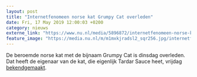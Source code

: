 ```yaml
---
layout: post
title: "Internetfenomeen norse kat Grumpy Cat overleden"
date: Fri, 17 May 2019 12:00:03 +0200
category: nieuws
externe_link: "https://www.nu.nl/media/5896872/internetfenomeen-norse-kat-grumpy-cat-overleden.html"
feature_image: "https://media.nu.nl/m/m1mxkjradsl2_sqr256.jpg/internetfenomeen-norse-kat-grumpy-cat-overleden.jpg"
---
```


De beroemde norse kat met de bijnaam Grumpy Cat is dinsdag overleden. Dat heeft de eigenaar van de kat, die eigenlijk Tardar Sauce heet, vrijdag <a href="https://twitter.com/RealGrumpyCat/status/1129310647458467840" target="_blank">bekendgemaakt</a>.
